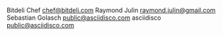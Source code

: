 Bitdeli Chef <chef@bitdeli.com>
Raymond Julin <raymond.julin@gmail.com>
Sebastian Golasch <public@asciidisco.com>
asciidisco <public@asciidisco.com>